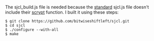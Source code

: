 The sjcl_build.js file is needed because the [standard](https://github.com/bitwiseshiftleft/sjcl/blob/master/sjcl.js) sjcl.js file doesn't include their [scrypt](https://github.com/bitwiseshiftleft/sjcl/blob/master/core/scrypt.js) function.  I built it using these steps:
```
$ git clone https://github.com/bitwiseshiftleft/sjcl.git
$ cd sjcl
$ ./configure --with-all
$ make
```